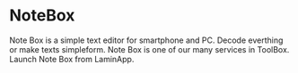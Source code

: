 # NoteBox
Note Box is a simple text editor for smartphone and PC. Decode everthing or make texts simpleform. Note Box is one of our many services in ToolBox. Launch Note Box from LaminApp.
